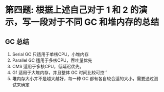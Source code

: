 # 第四题: 根据上述自己对于 1 和 2 的演示，写一段对于不同 GC 和堆内存的总结
## GC 总结
  1. Serial GC 只适用于单核CPU，小堆内存
  2. Parallel GC 适用于多核CPU，吞吐量优先
  3. CMS 适用于多核CPU，低延迟优先。
  4. G1 适用于大堆内存，并且整体 GC 时间比较可控``
  5. 堆内存大小并不是越大越好，每一种 GC 都有各自较合适的大小，需要通过测试来确定